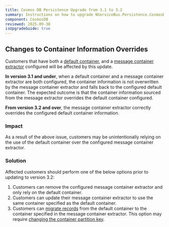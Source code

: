 ```yaml
---
title: Cosmos DB Persistence Upgrade from 3.1 to 3.2
summary: Instructions on how to upgrade NServiceBus.Persistence.CosmosDB 3.1 to 3.2
component: CosmosDB
reviewed: 2025-09-30
isUpgradeGuide: true
---
```


## Changes to Container Information Overrides

Customers that have both a [default container](/persistence/cosmosdb/#usage-customizing-the-container-used), and a [message container extractor](/persistence/cosmosdb/transactions.md#specifying-the-container-to-use-for-the-transaction-using-the-message-contents) configured will be affected by this update.

**In version 3.1 and under**, when a default container and a message container extractor are both configured, the container information is not overwritten by the message container extractor and falls back to the configured default container. The expected outcome is that the container information sourced from the message extractor overrides the default container configured.

**From version 3.2 and over**, the message container extractor correctly overrides the configured default container information.

### Impact

As a result of the above issue, customers may be unintentionally relying on the use of the default container over the configured message container extractor.

### Solution

Affected customers should perform one of the below options prior to updating to version 3.2:

1. Customers can remove the configured message container extractor and only rely on the default container.
2. Customers can update their message container extractor to use the same container specified as the default container.
3. Customers can [migrate records](https://learn.microsoft.com/en-us/azure/cosmos-db/container-copy?tabs=online-copy&pivots=api-nosql) from the default container to the container specified in the message container extractor. This option may require [changing the container partition key](https://learn.microsoft.com/en-us/azure/cosmos-db/nosql/change-partition-key).
